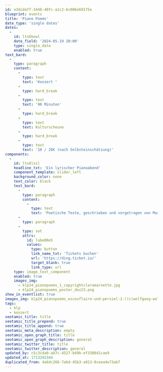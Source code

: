 ```yaml
---
id: e3dcdaff-3448-40fc-a1c2-6c086e69175e
blueprint: events
title: 'Piano Poems'
date_type: 'single dates'
dates:
  -
    id: ltx6kowl
    date_field: '2024-05-19 20:00'
    type: single_date
    enabled: true
text_bard:
  -
    type: paragraph
    content:
      -
        type: text
        text: 'Konzert '
      -
        type: hard_break
      -
        type: text
        text: '90 Minuten'
      -
        type: hard_break
      -
        type: text
        text: Kulturscheune
      -
        type: hard_break
      -
        type: text
        text: '10 / 20€ (nach Selbsteinschätzung)'
components:
  -
    id: ltx6lxsl
    headline_txt: 'Ein lyrischer Pianoabend'
    component_template: slider_left
    background_color: none
    text_color: black
    text_bard:
      -
        type: paragraph
        content:
          -
            type: text
            text: 'Poetische Texte, geschrieben und vorgetragen von Marit Persiel, verweben sich mit intuitiver Klaviermusik von Elena Escouflaire. Atmosphärisch - Lautmalerisch - Emotional - Berührend. '
      -
        type: paragraph
      -
        type: set
        attrs:
          id: lube00e5
          values:
            type: button
            link_name_txt: 'Tickets buchen'
            url: 'https://ding.ticket.io/'
            target_blank: true
            link_type: url
    type: image_text_component
    enabled: true
    images_img:
      - klp24_pianopoems_1_copyrightclaramarnette.jpg
      - klp24_pianopoems_poster_dez23.png
show_in_eventlist: true
images_img: klp24_pianopoems_escouflaire-und-persiel-2-((c)wolfgang-wolman).jpg
tags:
  - klp
  - konzert
seotamic_title: title
seotamic_title_prepend: true
seotamic_title_append: true
seotamic_meta_description: empty
seotamic_open_graph_title: title
seotamic_open_graph_description: general
seotamic_twitter_title: title
seotamic_twitter_description: general
updated_by: c5c3cda0-a87c-4527-b49b-ef338041cae9
updated_at: 1713292344
duplicated_from: 4a6dc266-7a6d-45b3-a913-8ceea4e73ab7
---
```

